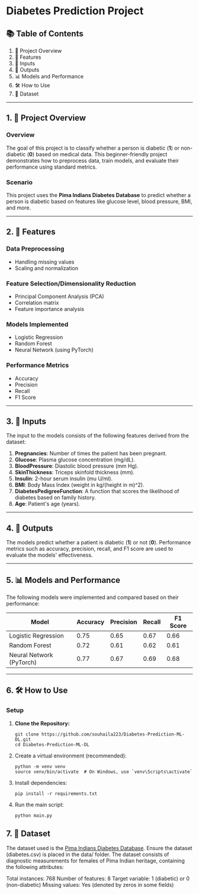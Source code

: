 # Diabetes Prediction Project

## 📚 Table of Contents

1. 📜 Project Overview
2. 🧩 Features
3. 🔑 Inputs
4. 🚀 Outputs
5. 📊 Models and Performance
6. 🛠️ How to Use
7. 📂 Dataset

---

## 1. 📜 Project Overview

### Overview

The goal of this project is to classify whether a person is diabetic (**1**) or non-diabetic (**0**) based on medical data. This beginner-friendly project demonstrates how to preprocess data, train models, and evaluate their performance using standard metrics.

### Scenario

This project uses the **Pima Indians Diabetes Database** to predict whether a person is diabetic based on features like glucose level, blood pressure, BMI, and more.

---

## 2. 🧩 Features

### Data Preprocessing

- Handling missing values
- Scaling and normalization

### Feature Selection/Dimensionality Reduction

- Principal Component Analysis (PCA)
- Correlation matrix
- Feature importance analysis

### Models Implemented

- Logistic Regression
- Random Forest
- Neural Network (using PyTorch)

### Performance Metrics

- Accuracy
- Precision
- Recall
- F1 Score

---

## 3. 🔑 Inputs

The input to the models consists of the following features derived from the dataset:

1. **Pregnancies**: Number of times the patient has been pregnant.
2. **Glucose**: Plasma glucose concentration (mg/dL).
3. **BloodPressure**: Diastolic blood pressure (mm Hg).
4. **SkinThickness**: Triceps skinfold thickness (mm).
5. **Insulin**: 2-hour serum insulin (mu U/ml).
6. **BMI**: Body Mass Index (weight in kg/(height in m)^2).
7. **DiabetesPedigreeFunction**: A function that scores the likelihood of diabetes based on family history.
8. **Age**: Patient's age (years).

---

## 4. 🚀 Outputs

The models predict whether a patient is diabetic (**1**) or not (**0**). Performance metrics such as accuracy, precision, recall, and F1 score are used to evaluate the models' effectiveness.

---

## 5. 📊 Models and Performance

The following models were implemented and compared based on their performance:

| **Model**                | **Accuracy** | **Precision** | **Recall** | **F1 Score** |
| ------------------------ | ------------ | ------------- | ---------- | ------------ |
| Logistic Regression      | 0.75         | 0.65          | 0.67       | 0.66         |
| Random Forest            | 0.72         | 0.61          | 0.62       | 0.61         |
| Neural Network (PyTorch) | 0.77         | 0.67          | 0.69       | 0.68         |

---

## 6. 🛠️ How to Use

### Setup

1. **Clone the Repository:**

   ```
   git clone https://github.com/souhaila223/Diabetes-Prediction-ML-DL.git
   cd Diabetes-Prediction-ML-DL
   ```

2. Create a virtual environment (recommended):
   ```
   python -m venv venv
   source venv/bin/activate  # On Windows, use `venv\Scripts\activate`
   ```
3. Install dependencies:
   ```
   pip install -r requirements.txt
   ```
4. Run the main script:
   ```
   python main.py
   ```

## 7. 📂 Dataset

The dataset used is the [Pima Indians Diabetes Database](https://www.kaggle.com/datasets/uciml/pima-indians-diabetes-database). Ensure the dataset (diabetes.csv) is placed in the data/ folder.
The dataset consists of diagnostic measurements for females of Pima Indian heritage, containing the following attributes:

Total instances: 768
Number of features: 8
Target variable: 1 (diabetic) or 0 (non-diabetic)
Missing values: Yes (denoted by zeros in some fields)
